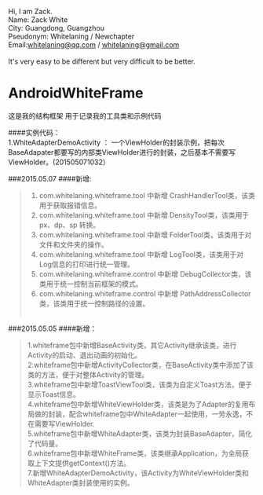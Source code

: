Hi, I am Zack.<br>
Name: Zack White<br>
City: Guangdong, Guangzhou<br>
Pseudonym: Whitelaning / Newchapter<br>
Email:whitelaning@qq.com / whitelaning@gmail.com<br><br>
It's very easy to be different but very difficult to be better.

# AndroidWhiteFrame
这是我的结构框架
用于记录我的工具类和示例代码

####实例代码：<br>
1.WhiteAdapterDemoActivity ： 一个ViewHolder的封装示例，把每次BaseAdapater都要写的内部类ViewHolder进行的封装，之后基本不需要写ViewHolder。(201505071032）


###2015.05.07
####新增:
>1. com.whitelaning.whiteframe.tool 中新增 CrashHandlerTool类，该类用于获取报错信息。<br>
>2. com.whitelaning.whiteframe.tool 中新增 DensityTool类，该类用于px、dp、sp 转换。<br>
>3. com.whitelaning.whiteframe.tool 中新增 FolderTool类，该类用于对文件和文件夹的操作。<br>
>4. com.whitelaning.whiteframe.tool 中新增 LogTool类，该类用于对Log信息的打印进行统一管理。<br>
>5. com.whitelaning.whiteframe.control 中新增 DebugCollector类，该类用于统一控制当前框架的模式。<br>
>6. com.whitelaning.whiteframe.control 中新增 PathAddressCollector类，该类用于统一控制路径的设置。<br><br>

###2015.05.05
####新增：
>1.whiteframe包中新增BaseActivity类，其它Activity继承该类，进行Activity的启动、退出动画的初始化。<br>
>2.whiteframe包中新增ActivityCollector类，在BaseActivity类中添加了该类的方法，便于对整体Activity的管理。<br>
>3.whiteframe包中新增ToastViewTool类，该类为自定义Toast方法，便于显示Toast信息。<br>
>4.whiteframe包中新增WhiteViewHolder类，该类是为了Adapter的复用布局做的封装，配合whiteframe包中WhiteAdapter一起使用，一劳永逸，不在需要写ViewHolder.<br>
>5.whiteframe包中新增WhiteAdapter类，该类为封装BaseAdapter，简化了代码量。<br>
>6.whiteframe包中新增WhiteFrame类，该类继承Application，为全局获取上下文提供getContext()方法。<br>
>7.新增WhiteAdapterDemoActivity，该Activity为WhiteViewHolder类和WhiteAdapter类封装使用的实例。<br>
